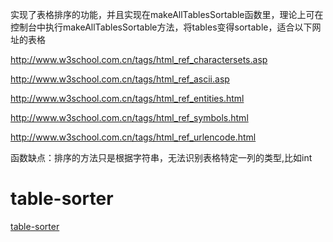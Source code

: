 实现了表格排序的功能，并且实现在makeAllTablesSortable函数里，理论上可在控制台中执行makeAllTablesSortable方法，将tables变得sortable，适合以下网址的表格

http://www.w3school.com.cn/tags/html_ref_charactersets.asp

http://www.w3school.com.cn/tags/html_ref_ascii.asp

http://www.w3school.com.cn/tags/html_ref_entities.html

http://www.w3school.com.cn/tags/html_ref_symbols.html

http://www.w3school.com.cn/tags/html_ref_urlencode.html

函数缺点：排序的方法只是根据字符串，无法识别表格特定一列的类型,比如int

# table-sorter

[table-sorter](http://my.ss.sysu.edu.cn/wiki/display/SPSP/Lab+02.+Table+Sorter)
